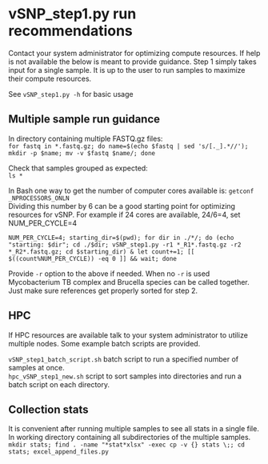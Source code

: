 # vSNP_step1.py run recommendations

Contact your system administrator for optimizing compute resources.  If help is not available the below is meant to provide guidance.  Step 1 simply takes input for a single sample.  It is up to the user to run samples to maximize their compute resources.

See `vSNP_step1.py -h` for basic usage

## Multiple sample run guidance

In directory containing multiple FASTQ.gz files:<br>
```for fastq in *.fastq.gz; do name=$(echo $fastq | sed 's/[._].*//'); mkdir -p $name; mv -v $fastq $name/; done```

Check that samples grouped as expected:<br>
`ls *`

In Bash one way to get the number of computer cores available is:  `getconf _NPROCESSORS_ONLN`<br>
Dividing this number by 6 can be a good starting point for optimizing resources for vSNP.  For example if 24 cores are available, 24/6=4, set NUM_PER_CYCLE=4

```NUM_PER_CYCLE=4; starting_dir=$(pwd); for dir in ./*/; do (echo "starting: $dir"; cd ./$dir; vSNP_step1.py -r1 *_R1*.fastq.gz -r2 *_R2*.fastq.gz; cd $starting_dir) & let count+=1; [[ $((count%NUM_PER_CYCLE)) -eq 0 ]] && wait; done```

Provide `-r` option to the above if needed.  When no `-r` is used Mycobacterium TB complex and Brucella species can be called together.  Just make sure references get properly sorted for step 2.

## HPC

If HPC resources are available talk to your system administrator to utilize multiple nodes.  Some example batch scripts are provided.

`vSNP_step1_batch_script.sh` batch script to run a specified number of samples at once.<br>
`hpc_vSNP_step1_new.sh` script to sort samples into directories and run a batch script on each directory.

## Collection stats

It is convenient after running multiple samples to see all stats in a single file.  In working directory containing all subdirectories of the multiple samples.<br>
```mkdir stats; find . -name "*stat*xlsx" -exec cp -v {} stats \;; cd stats; excel_append_files.py```